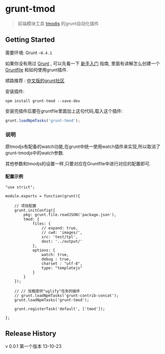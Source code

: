 # grunt-tmod

>  前端模块工具 [tmodjs](https://github.com/aui/tmodjs) 的grunt自动化插件

## Getting Started
需要环境: Grunt `~0.4.1`

如果你没有用过 [Grunt](http://gruntjs.com/) , 可以先看一下 [新手入门](http://gruntjs.com/getting-started) 指南, 里面有讲解怎么创建一个 [Gruntfile](http://gruntjs.com/sample-gruntfile) 和如何使用grunt插件. 

顺路推荐 : [中文版的grunt社区](http://www.gruntjs.org/article/home.html)


安装插件:

```shell
npm install grunt-tmod --save-dev
```

安装完插件后要在gruntfile里面加上这句代码,载入这个插件:

```js
grunt.loadNpmTasks('grunt-tmod');
```


### 说明
原tmodjs有配备的watch功能,在grunt中统一使用watch插件来实现,所以取消了grunt-tmodjs中的watch参数.

其他参数和tmodjs的设置一样,只要对应在Gruntfile中进行对应的配置即可.


#### 配置示例

```
"use strict";

module.exports = function(grunt){

    // 项目配置
    grunt.initConfig({
        pkg: grunt.file.readJSON('package.json'),
        tmod: {
            files: {
                // expand: true,
                // cwd: 'images/',
                src: 'test/tpl',
                dest: '../output/'
            },
            options: {
                watch: true,
                debug : true,
                charset : "utf-8",
                type: "templatejs"
            }
        }
    });

    // // 加载提供"uglify"任务的插件
    // grunt.loadNpmTasks('grunt-contrib-concat');
    grunt.loadNpmTasks('grunt-tmod');

    grunt.registerTask('default', ['tmod']);

};

```

## Release History

v 0.0.1 第一个版本  13-10-23